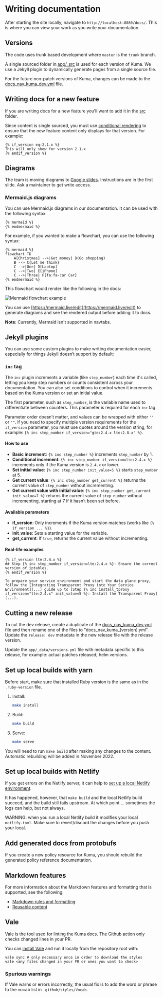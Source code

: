 <!-- vale off -->
# Writing documentation

After starting the site locally, navigate to `http://localhost:8080/docs/`. This is where you can view your work 
as you write your documentation.

## Versions

The code uses trunk based development where `master` is the `trunk` branch.

A single sourced folder in [app/_src](app/_src) is used for each version of Kuma. We use a Jekyll plugin to dynamically generate pages from a single source file.

For the future non-patch versions of Kuma, changes can be made to the [docs_nav_kuma_dev.yml](app/_data/docs_nav_kuma_dev.yml) file. 

## Writing docs for a new feature

If you are writing docs for a new feature you'll want to add it in the [src](app/_src) folder.

Since content is single sourced, you must use [conditional rendering](https://docs.konghq.com/contributing/conditional-rendering/) to ensure that the new feature content only displays for that version. For example:

```
{% if_version eq:2.1.x %}
This will only show for version 2.1.x
{% endif_version %}
```

## Diagrams

The team is moving diagrams to [Google slides](https://docs.google.com/presentation/d/1qvIKeYfcuowrHW1hV9fk9mCptt3ywroPBUYFjMj9gkk/edit#slide=id.g13d0c1ffb72_0_67).
Instructions are in the first slide.
Ask a maintainer to get write access.

### Mermaid.js diagrams

You can use Mermaid.js diagrams in our documentation. It can be used with the following syntax: 
```
{% mermaid %}
{% endmermaid %}
```

For example, if you wanted to make a flowchart, you can use the following syntax:
```
{% mermaid %}
flowchart TD
    A[Christmas] -->|Get money| B(Go shopping)
    B --> C{Let me think}
    C -->|One| D[Laptop]
    C -->|Two| E[iPhone]
    C -->|Three| F[fa:fa-car Car]
{% endmermaid %}
```

This flowchart would render like the following in the docs:

![Mermaid flowchart example](/assets/images/diagrams/mermaid-example.png)

You can use [https://mermaid.live/edit](https://mermaid.live/edit) to generate diagrams and see the rendered output before adding it to docs.

**Note:** Currently, Mermaid isn't supported in navtabs.

## Jekyll plugins

You can use some custom plugins to make writing documentation easier, especially for things Jekyll doesn’t support by default:

### `inc` tag

The `inc` plugin increments a variable (like `step_number`) each time it's called, letting you keep step numbers or counts consistent across your documentation. You can also set conditions to control when it increments based on the Kuma version or set an initial value.

The first parameter, such as `step_number`, is the variable name used to differentiate between counters. This parameter is required for each `inc` tag.

Parameter order doesn’t matter, and values can be wrapped with either `''` or `""`. If you need to specify multiple version requirements for the `if_version` parameter, you must use quotes around the version string, for example: `{% inc step_number if_version="gte:2.4.x lte:2.8.x" %}`.

#### How to use

- **Basic increment**: `{% inc step_number %}` increments `step_number` by 1.
- **Conditional increment**: `{% inc step_number if_version=lte:2.4.x %}` increments only if the Kuma version is `2.4.x` or lower.
- **Set initial value**: `{% inc step_number init_value=5 %}` starts `step_number` at 5.
- **Get current value**: `{% inc step_number get_current %}` returns the current value of `step_number` without incrementing.
- **Get current value with initial value**: `{% inc step_number get_current init_value=7 %}` returns the current value of `step_number` without incrementing, starting at 7 if it hasn’t been set before.

#### Available parameters

- **if_version**: Only increments if the Kuma version matches (works like `{% if_version ... %}`).
- **init_value**: Sets a starting value for the variable.
- **get_current**: If `true`, returns the current value without incrementing.

#### Real-life examples

```liquid
{% if_version lte:2.4.x %}
## Step {% inc step_number if_version=lte:2.4.x %}: Ensure the correct version of iptables.
{% endif_version %}
```

```liquid
To prepare your service environment and start the data plane proxy, follow the [Integrating Transparent Proxy into Your Service Environment](...) guide up to [Step {% inc install_tproxy if_version="lte:2.4.x" init_value=5 %}: Install the Transparent Proxy](...).
```

## Cutting a new release

To cut the dev release, create a duplicate of the [docs_nav_kuma_dev.yml](app/_data/docs_nav_kuma_dev.yml) file and then rename one of the files to "docs_nav_kuma_[version].yml". Update the `release: dev` metadata in the new release file with the release version.

Update the `app/_data/versions.yml` file with metadata specific to this release, for example: actual patches released, helm versions.

## Set up local builds with yarn

Before start, make sure that installed Ruby version is the same as in the `.ruby-version` file.

1.  Install:

    ```bash
    make install
    ```

1.  Build:

    ```bash
    make build
    ```

1.  Serve:

    ```bash
    make serve
    ```

You will need to run `make build` after making any changes to the content. Automatic rebuilding will be added in November 2022.

## Set up local builds with Netlify

If you get errors on the Netlify server, it can help to [set up a local Netlify environment](https://docs.netlify.com/cli/get-started/).

It has happened, however, that `make build` and the local Netlify build succeed, and the build still fails upstream. At which point … sometimes the logs can help, but not always.

WARNING: when you run a local Netlify build it modifies your local `netlify.toml`. Make sure to revert/discard the changes before you push your local.

## Add generated docs from protobufs

If you create a new policy resource for Kuma, you should rebuild the generated policy reference documentation.

## Markdown features
For more information about the Markdown features and formatting that is supported, see the following:

* [Markdown rules and formatting](https://docs.konghq.com/contributing/markdown-rules/)
* [Reusable content](https://docs.konghq.com/contributing/includes/)

## Vale

Vale is the tool used for linting the Kuma docs.
The Github action only checks changed lines in your PR.

You can [install Vale](https://vale.sh/docs/vale-cli/installation/)
and run it locally from the repository root with:

```shell
vale sync # only necessary once in order to download the styles
vale <any files changed in your PR or ones you want to check>
```

### Spurious warnings

If Vale warns or errors incorrectly,
the usual fix is to add the word or phrase
to the vocab list in `.github/styles/Vocab`.
